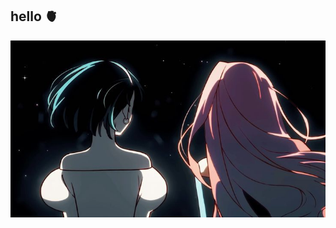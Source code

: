 ## hello 🫀
![image alt](https://github.com/warmpetal/warmpetal/blob/0142e3b89c37afe113119be0db82294c3d54cf9b/0e9bbfc56cd74f942cb7aad78ae2f529.jpg)

